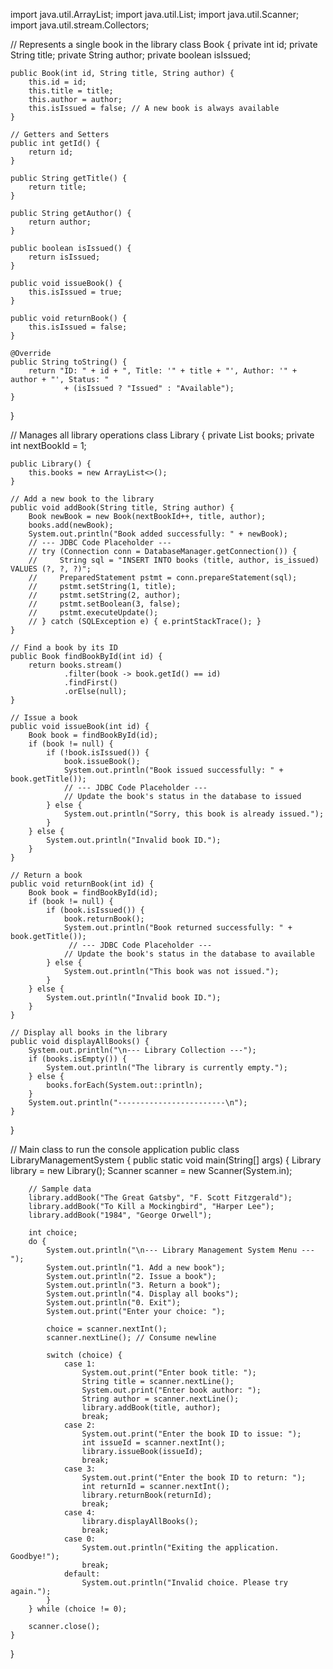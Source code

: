 import java.util.ArrayList;
import java.util.List;
import java.util.Scanner;
import java.util.stream.Collectors;

// Represents a single book in the library
class Book {
    private int id;
    private String title;
    private String author;
    private boolean isIssued;

    public Book(int id, String title, String author) {
        this.id = id;
        this.title = title;
        this.author = author;
        this.isIssued = false; // A new book is always available
    }

    // Getters and Setters
    public int getId() {
        return id;
    }

    public String getTitle() {
        return title;
    }

    public String getAuthor() {
        return author;
    }

    public boolean isIssued() {
        return isIssued;
    }

    public void issueBook() {
        this.isIssued = true;
    }

    public void returnBook() {
        this.isIssued = false;
    }

    @Override
    public String toString() {
        return "ID: " + id + ", Title: '" + title + "', Author: '" + author + "', Status: "
                + (isIssued ? "Issued" : "Available");
    }
}

// Manages all library operations
class Library {
    private List<Book> books;
    private int nextBookId = 1;

    public Library() {
        this.books = new ArrayList<>();
    }

    // Add a new book to the library
    public void addBook(String title, String author) {
        Book newBook = new Book(nextBookId++, title, author);
        books.add(newBook);
        System.out.println("Book added successfully: " + newBook);
        // --- JDBC Code Placeholder ---
        // try (Connection conn = DatabaseManager.getConnection()) {
        //     String sql = "INSERT INTO books (title, author, is_issued) VALUES (?, ?, ?)";
        //     PreparedStatement pstmt = conn.prepareStatement(sql);
        //     pstmt.setString(1, title);
        //     pstmt.setString(2, author);
        //     pstmt.setBoolean(3, false);
        //     pstmt.executeUpdate();
        // } catch (SQLException e) { e.printStackTrace(); }
    }

    // Find a book by its ID
    public Book findBookById(int id) {
        return books.stream()
                .filter(book -> book.getId() == id)
                .findFirst()
                .orElse(null);
    }

    // Issue a book
    public void issueBook(int id) {
        Book book = findBookById(id);
        if (book != null) {
            if (!book.isIssued()) {
                book.issueBook();
                System.out.println("Book issued successfully: " + book.getTitle());
                // --- JDBC Code Placeholder ---
                // Update the book's status in the database to issued
            } else {
                System.out.println("Sorry, this book is already issued.");
            }
        } else {
            System.out.println("Invalid book ID.");
        }
    }

    // Return a book
    public void returnBook(int id) {
        Book book = findBookById(id);
        if (book != null) {
            if (book.isIssued()) {
                book.returnBook();
                System.out.println("Book returned successfully: " + book.getTitle());
                 // --- JDBC Code Placeholder ---
                // Update the book's status in the database to available
            } else {
                System.out.println("This book was not issued.");
            }
        } else {
            System.out.println("Invalid book ID.");
        }
    }

    // Display all books in the library
    public void displayAllBooks() {
        System.out.println("\n--- Library Collection ---");
        if (books.isEmpty()) {
            System.out.println("The library is currently empty.");
        } else {
            books.forEach(System.out::println);
        }
        System.out.println("------------------------\n");
    }
}

// Main class to run the console application
public class LibraryManagementSystem {
    public static void main(String[] args) {
        Library library = new Library();
        Scanner scanner = new Scanner(System.in);

        // Sample data
        library.addBook("The Great Gatsby", "F. Scott Fitzgerald");
        library.addBook("To Kill a Mockingbird", "Harper Lee");
        library.addBook("1984", "George Orwell");

        int choice;
        do {
            System.out.println("\n--- Library Management System Menu ---");
            System.out.println("1. Add a new book");
            System.out.println("2. Issue a book");
            System.out.println("3. Return a book");
            System.out.println("4. Display all books");
            System.out.println("0. Exit");
            System.out.print("Enter your choice: ");

            choice = scanner.nextInt();
            scanner.nextLine(); // Consume newline

            switch (choice) {
                case 1:
                    System.out.print("Enter book title: ");
                    String title = scanner.nextLine();
                    System.out.print("Enter book author: ");
                    String author = scanner.nextLine();
                    library.addBook(title, author);
                    break;
                case 2:
                    System.out.print("Enter the book ID to issue: ");
                    int issueId = scanner.nextInt();
                    library.issueBook(issueId);
                    break;
                case 3:
                    System.out.print("Enter the book ID to return: ");
                    int returnId = scanner.nextInt();
                    library.returnBook(returnId);
                    break;
                case 4:
                    library.displayAllBooks();
                    break;
                case 0:
                    System.out.println("Exiting the application. Goodbye!");
                    break;
                default:
                    System.out.println("Invalid choice. Please try again.");
            }
        } while (choice != 0);

        scanner.close();
    }
}
